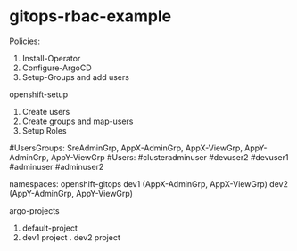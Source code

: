 # gitops-rbac-example


Policies:

1. Install-Operator
2. Configure-ArgoCD
3. Setup-Groups and add users

openshift-setup
1. Create users
2. Create groups and map-users
3. Setup Roles

#UsersGroups:  SreAdminGrp, AppX-AdminGrp, AppX-ViewGrp, AppY-AdminGrp, AppY-ViewGrp
#Users: 
#clusteradminuser
#devuser2
#devuser1
#adminuser
#adminuser2

namespaces:
openshift-gitops
dev1 (AppX-AdminGrp, AppX-ViewGrp)
dev2 (AppY-AdminGrp, AppY-ViewGrp)



argo-projects

1. default-project
2. dev1 project
. dev2 project







